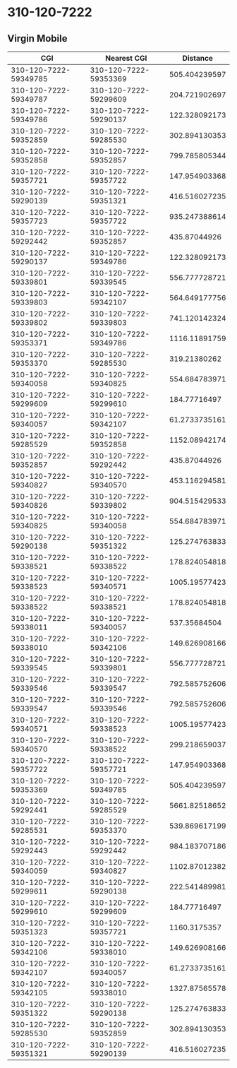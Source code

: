 # 310-120-7222
## Virgin Mobile


| CGI | Nearest CGI | Distance |
|-----|-------------|----------|
| 310-120-7222-59349785 | 310-120-7222-59353369 | 505.404239597 |
| 310-120-7222-59349787 | 310-120-7222-59299609 | 204.721902697 |
| 310-120-7222-59349786 | 310-120-7222-59290137 | 122.328092173 |
| 310-120-7222-59352859 | 310-120-7222-59285530 | 302.894130353 |
| 310-120-7222-59352858 | 310-120-7222-59352857 | 799.785805344 |
| 310-120-7222-59357721 | 310-120-7222-59357722 | 147.954903368 |
| 310-120-7222-59290139 | 310-120-7222-59351321 | 416.516027235 |
| 310-120-7222-59357723 | 310-120-7222-59357722 | 935.247388614 |
| 310-120-7222-59292442 | 310-120-7222-59352857 | 435.87044926 |
| 310-120-7222-59290137 | 310-120-7222-59349786 | 122.328092173 |
| 310-120-7222-59339801 | 310-120-7222-59339545 | 556.777728721 |
| 310-120-7222-59339803 | 310-120-7222-59342107 | 564.649177756 |
| 310-120-7222-59339802 | 310-120-7222-59339803 | 741.120142324 |
| 310-120-7222-59353371 | 310-120-7222-59349786 | 1116.11891759 |
| 310-120-7222-59353370 | 310-120-7222-59285530 | 319.21380262 |
| 310-120-7222-59340058 | 310-120-7222-59340825 | 554.684783971 |
| 310-120-7222-59299609 | 310-120-7222-59299610 | 184.77716497 |
| 310-120-7222-59340057 | 310-120-7222-59342107 | 61.2733735161 |
| 310-120-7222-59285529 | 310-120-7222-59352858 | 1152.08942174 |
| 310-120-7222-59352857 | 310-120-7222-59292442 | 435.87044926 |
| 310-120-7222-59340827 | 310-120-7222-59340570 | 453.116294581 |
| 310-120-7222-59340826 | 310-120-7222-59339802 | 904.515429533 |
| 310-120-7222-59340825 | 310-120-7222-59340058 | 554.684783971 |
| 310-120-7222-59290138 | 310-120-7222-59351322 | 125.274763833 |
| 310-120-7222-59338521 | 310-120-7222-59338522 | 178.824054818 |
| 310-120-7222-59338523 | 310-120-7222-59340571 | 1005.19577423 |
| 310-120-7222-59338522 | 310-120-7222-59338521 | 178.824054818 |
| 310-120-7222-59338011 | 310-120-7222-59340057 | 537.35684504 |
| 310-120-7222-59338010 | 310-120-7222-59342106 | 149.626908166 |
| 310-120-7222-59339545 | 310-120-7222-59339801 | 556.777728721 |
| 310-120-7222-59339546 | 310-120-7222-59339547 | 792.585752606 |
| 310-120-7222-59339547 | 310-120-7222-59339546 | 792.585752606 |
| 310-120-7222-59340571 | 310-120-7222-59338523 | 1005.19577423 |
| 310-120-7222-59340570 | 310-120-7222-59338522 | 299.218659037 |
| 310-120-7222-59357722 | 310-120-7222-59357721 | 147.954903368 |
| 310-120-7222-59353369 | 310-120-7222-59349785 | 505.404239597 |
| 310-120-7222-59292441 | 310-120-7222-59285529 | 5661.82518652 |
| 310-120-7222-59285531 | 310-120-7222-59353370 | 539.869617199 |
| 310-120-7222-59292443 | 310-120-7222-59292442 | 984.183707186 |
| 310-120-7222-59340059 | 310-120-7222-59340827 | 1102.87012382 |
| 310-120-7222-59299611 | 310-120-7222-59290138 | 222.541489981 |
| 310-120-7222-59299610 | 310-120-7222-59299609 | 184.77716497 |
| 310-120-7222-59351323 | 310-120-7222-59357721 | 1160.3175357 |
| 310-120-7222-59342106 | 310-120-7222-59338010 | 149.626908166 |
| 310-120-7222-59342107 | 310-120-7222-59340057 | 61.2733735161 |
| 310-120-7222-59342105 | 310-120-7222-59338010 | 1327.87565578 |
| 310-120-7222-59351322 | 310-120-7222-59290138 | 125.274763833 |
| 310-120-7222-59285530 | 310-120-7222-59352859 | 302.894130353 |
| 310-120-7222-59351321 | 310-120-7222-59290139 | 416.516027235 |
